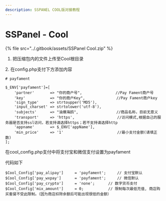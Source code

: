 ```yaml
---
description: SSPANEL COOL版对接教程
---
```


# SSPanel - Cool

{% file src="../.gitbook/assets/SSPanel Cool.zip" %}

1. 把压缩包内的文件上传至Cool根目录

2\. 在config.php支付下方添加内容

```
# payfament 

$_ENV['payfament']=[
    'partner'       => "你的商户号",               //Pay Fament商户号
    'key'           => "你的商户Key",              //Pay Fament商户key
    'sign_type'     => strtoupper('MD5'),
    'input_charset' => strtolower('utf-8'),
    'subjects'      => "油爆海鸥",                 //商品名称，目前无意义
    'transport'     => 'https',                   //访问模式,根据自己的服务器是否支持ssl访问，若支持请选择https；若不支持请选择http
    'appname'       => $_ENV['appName'],
    'min_price'     => '1'                        //最小支付金额(请填正数)
];
```

在cool\_config.php支付中将支付宝和微信支付设置为payfament

代码如下

```
$Cool_Config['pay_alipay']     = 'payfament';     // 支付宝默认
$Cool_Config['pay_wxpay']      = 'payfament';     // 微信默认
$Cool_Config['pay_crypto']     = 'none';      // 数字货币支付
$Cool_Config['mix_amount']     = 0;           // 限制每次最低充值, 商店购买套餐不受此限制。（因为商店扣除余额后可能出现很低的金额）
```
